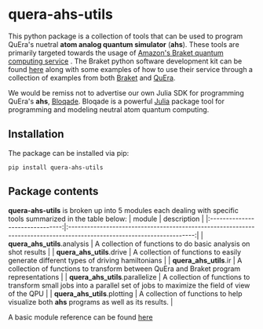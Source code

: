 # quera-ahs-utils
This python package is a collection of tools that can be used to program QuEra's nuetral **atom analog quantum simulator** (**ahs**). These tools are primarily targeted towards the usage of [Amazon's Braket quantum computing service](https://aws.amazon.com/braket/) . The Braket python software development kit can be found [here](https://github.com/aws/amazon-braket-sdk-python) along with some examples of how to use their service through a collection of examples from both [Braket](https://github.com/aws/amazon-braket-examples/tree/main/examples/analog_hamiltonian_simulation) and [QuEra](https://github.com/QuEraComputing/QuEra-braket-examples). 

We would be remiss not to advertise our own Julia SDK for programming QuEra's **ahs**, [Bloqade](https://queracomputing.github.io/Bloqade.jl/dev/). Bloqade is a powerful [Julia](https://julialang.org/) package tool for programming and modeling neutral atom quantum computing. 

## Installation
The package can be installed via pip:

    pip install quera-ahs-utils

## Package contents

**quera-ahs-utils** is broken up into 5 modules each dealing with specific tools summarized in the table below:
|              module             |                                                       description                                                      |
|:-------------------------------:|:----------------------------------------------------------------------------------------------------------------------:|
| **quera_ahs_utils**.analysis    | A collection of functions to do basic analysis on shot results                                                         |
| **quera_ahs_utils**.drive       | A collection of functions to easily generate different types of driving hamiltonians                                   |
| **quera_ahs_utils**.ir          | A collection of functions to transform between QuEra and Braket program representations                                |
| **quera_ahs_utils**.parallelize | A collection of functions to transform small jobs into a parallel set of jobs to maximize the field of view of the QPU |
| **quera_ahs_utils**.plotting    | A collection of functions to help visualize both **ahs** programs as well as its results.                              |

A basic module reference can be found [here](https://queracomputing.github.io/quera-ahs-utils/)
